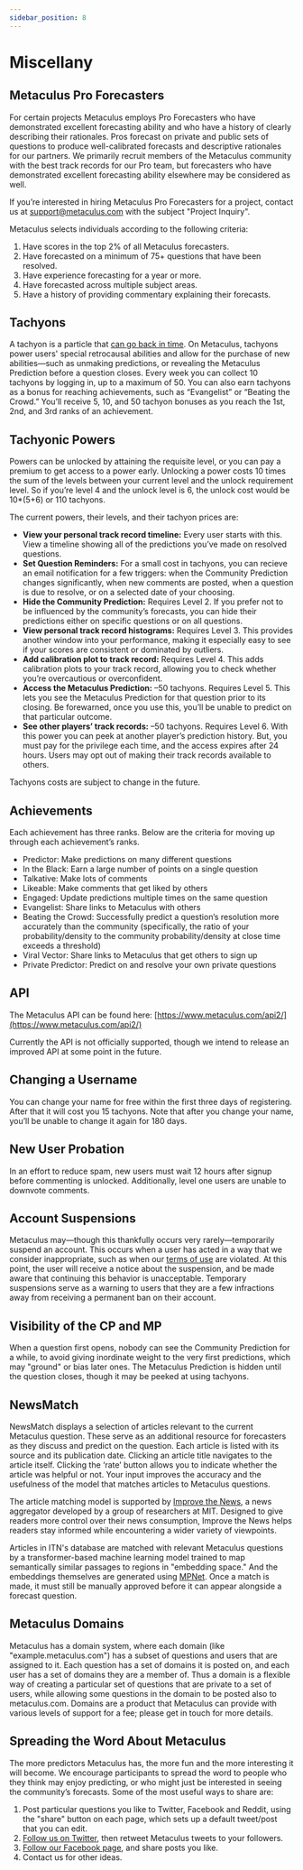 ```yaml
---
sidebar_position: 8
---
```


# Miscellany

## Metaculus Pro Forecasters

For certain projects Metaculus employs Pro Forecasters who have demonstrated excellent forecasting ability and who have a history of clearly describing their rationales. Pros forecast on private and public sets of questions to produce well-calibrated forecasts and descriptive rationales for our partners. We primarily recruit members of the Metaculus community with the best track records for our Pro team, but forecasters who have demonstrated excellent forecasting ability elsewhere may be considered as well.

If you’re interested in hiring Metaculus Pro Forecasters for a project, contact us at [support@metaculus.com](mailto:support@metaculus.com) with the subject "Project Inquiry".

Metaculus selects individuals according to the following criteria:

1. Have scores in the top 2% of all Metaculus forecasters.
2. Have forecasted on a minimum of 75+ questions that have been resolved.
3. Have experience forecasting for a year or more.
4. Have forecasted across multiple subject areas.
5. Have a history of providing commentary explaining their forecasts.

## Tachyons

A tachyon is a particle that [can go back in time](https://en.wikipedia.org/wiki/Tachyon). On Metaculus, tachyons power users' special retrocausal abilities and allow for the purchase of new abilities—such as unmaking predictions, or revealing the Metaculus Prediction before a question closes. Every week you can collect 10 tachyons by logging in, up to a maximum of 50. You can also earn tachyons as a bonus for reaching achievements, such as “Evangelist” or “Beating the Crowd.” You’ll receive 5, 10, and 50 tachyon bonuses as you reach the 1st, 2nd, and 3rd ranks of an achievement.

## Tachyonic Powers

Powers can be unlocked by attaining the requisite level, or you can pay a premium to get access to a power early. Unlocking a power costs 10 times the sum of the levels between your current level and the unlock requirement level. So if you’re level 4 and the unlock level is 6, the unlock cost would be 10*(5+6) or 110 tachyons.

The current powers, their levels, and their tachyon prices are:

* **View your personal track record timeline:** Every user starts with this. View a timeline showing all of the predictions you’ve made on resolved questions.
* **Set Question Reminders:** For a small cost in tachyons, you can recieve an email notification for a few triggers: when the Community Prediction changes significantly, when new comments are posted, when a question is due to resolve, or on a selected date of your choosing.
* **Hide the Community Prediction:** Requires Level 2. If you prefer not to be influenced by the community’s forecasts, you can hide their predictions either on specific questions or on all questions.
* **View personal track record histograms:** Requires Level 3. This provides another window into your performance, making it especially easy to see if your scores are consistent or dominated by outliers.
* **Add calibration plot to track record:** Requires Level 4. This adds calibration plots to your track record, allowing you to check whether you’re overcautious or overconfident.
* **Access the Metaculus Prediction:** –50 tachyons. Requires Level 5. This lets you see the Metaculus Prediction for that question prior to its closing. Be forewarned, once you use this, you’ll be unable to predict on that particular outcome.
* **See other players’ track records:** –50 tachyons. Requires Level 6. With this power you can peek at another player’s prediction history. But, you must pay for the privilege each time, and the access expires after 24 hours. Users may opt out of making their track records available to others.

Tachyons costs are subject to change in the future.

## Achievements

Each achievement has three ranks. Below are the criteria for moving up through each achievement’s ranks.

* Predictor: Make predictions on many different questions
* In the Black: Earn a large number of points on a single question
* Talkative: Make lots of comments
* Likeable: Make comments that get liked by others
* Engaged: Update predictions multiple times on the same question
* Evangelist: Share links to Metaculus with others
* Beating the Crowd: Successfully predict a question’s resolution more accurately than the community (specifically, the ratio of your probability/density to the community probability/density at close time exceeds a threshold)
* Viral Vector: Share links to Metaculus that get others to sign up
* Private Predictor: Predict on and resolve your own private questions

## API

The Metaculus API can be found here: [https://www.metaculus.com/api2/](https://www.metaculus.com/api2/)

Currently the API is not officially supported, though we intend to release an improved API at some point in the future.


## Changing a Username

You can change your name for free within the first three days of registering. After that it will cost you 15 tachyons. Note that after you change your name, you’ll be unable to change it again for 180 days.

## New User Probation

In an effort to reduce spam, new users must wait 12 hours after signup before commenting is unlocked. Additionally, level one users are unable to downvote comments.

## Account Suspensions

Metaculus may—though this thankfully occurs very rarely—temporarily suspend an account. This occurs when a user has acted in a way that we consider inappropriate, such as when our [terms of use](https://www.metaculus.com/help/faq/%E2%80%9D/terms-of-use/%E2%80%9D) are violated. At this point, the user will receive a notice about the suspension, and be made aware that continuing this behavior is unacceptable. Temporary suspensions serve as a warning to users that they are a few infractions away from receiving a permanent ban on their account.

## Visibility of the CP and MP

When a question first opens, nobody can see the Community Prediction for a while, to avoid giving inordinate weight to the very first predictions, which may "ground" or bias later ones. The Metaculus Prediction is hidden until the question closes, though it may be peeked at using tachyons.

## NewsMatch

NewsMatch displays a selection of articles relevant to the current Metaculus question. These serve as an additional resource for forecasters as they discuss and predict on the question. Each article is listed with its source and its publication date. Clicking an article title navigates to the article itself. Clicking the ‘rate’ button allows you to indicate whether the article was helpful or not. Your input improves the accuracy and the usefulness of the model that matches articles to Metaculus questions.

The article matching model is supported by [Improve the News](https://www.improvethenews.org/), a news aggregator developed by a group of researchers at MIT. Designed to give readers more control over their news consumption, Improve the News helps readers stay informed while encountering a wider variety of viewpoints.

Articles in ITN's database are matched with relevant Metaculus questions by a transformer-based machine learning model trained to map semantically similar passages to regions in "embedding space." And the embeddings themselves are generated using [MPNet](https://arxiv.org/abs/2004.09297). Once a match is made, it must still be manually approved before it can appear alongside a forecast question.

## Metaculus Domains

Metaculus has a domain system, where each domain (like "example.metaculus.com") has a subset of questions and users that are assigned to it. Each question has a set of domains it is posted on, and each user has a set of domains they are a member of. Thus a domain is a flexible way of creating a particular set of questions that are private to a set of users, while allowing some questions in the domain to be posted also to metaculus.com. Domains are a product that Metaculus can provide with various levels of support for a fee; please get in touch for more details.

## Spreading the Word About Metaculus

The more predictors Metaculus has, the more fun and the more interesting it will become. We encourage participants to spread the word to people who they think may enjoy predicting, or who might just be interested in seeing the community’s forecasts. Some of the most useful ways to share are:

1. Post particular questions you like to Twitter, Facebook and Reddit, using the "share" button on each page, which sets up a default tweet/post that you can edit.
2. [Follow us on Twitter](https://www.twitter.com/metaculus/), then retweet Metaculus tweets to your followers.
3. [Follow our Facebook page](https://www.facebook.com/metaculus/), and share posts you like.
4. Contact us for other ideas.
